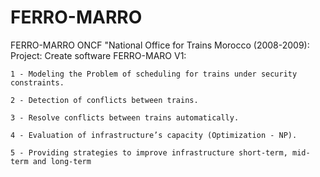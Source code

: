 # FERRO-MARRO
FERRO-MARRO
ONCF  "National Office for Trains Morocco (2008-2009): 
  Project: Create software FERRO-MARO V1: 
  
 	1 - Modeling the Problem of scheduling for trains under security constraints.
  
 	2 - Detection of conflicts between trains.
  
 	3 - Resolve conflicts between trains automatically.
  
 	4 - Evaluation of infrastructure’s capacity (Optimization - NP).  
  
 	5 - Providing strategies to improve infrastructure short-term, mid-term and long-term
  
  
